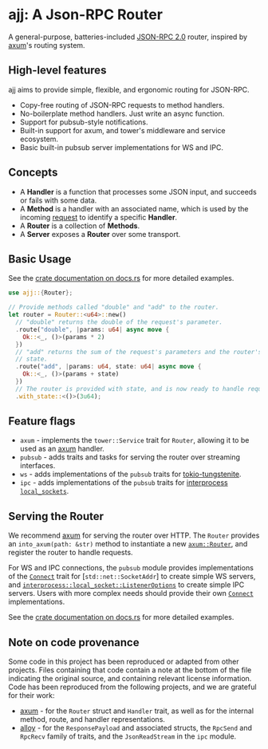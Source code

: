 # ajj: A Json-RPC Router

A general-purpose, batteries-included [JSON-RPC 2.0] router, inspired by
[axum]'s routing system.

## High-level features

ajj aims to provide simple, flexible, and ergonomic routing for JSON-RPC.

- Copy-free routing of JSON-RPC requests to method handlers.
- No-boilerplate method handlers. Just write an async function.
- Support for pubsub-style notifications.
- Built-in support for axum, and tower's middleware and service ecosystem.
- Basic built-in pubsub server implementations for WS and IPC.

## Concepts

- A **Handler** is a function that processes some JSON input, and succeeds or
  fails with some data.
- A **Method** is a handler with an associated name, which is used by the
  incoming [request] to identify a specific **Handler**.
- A **Router** is a collection of **Methods**.
- A **Server** exposes a **Router** over some transport.

## Basic Usage

See the [crate documentation on docs.rs] for more detailed examples.

```rust
use ajj::{Router};

// Provide methods called "double" and "add" to the router.
let router = Router::<u64>::new()
  // "double" returns the double of the request's parameter.
  .route("double", |params: u64| async move {
    Ok::<_, ()>(params * 2)
  })
  // "add" returns the sum of the request's parameters and the router's stored
  // state.
  .route("add", |params: u64, state: u64| async move {
    Ok::<_, ()>(params + state)
  })
  // The router is provided with state, and is now ready to handle requests.
  .with_state::<()>(3u64);
```

## Feature flags

- `axum` - implements the `tower::Service` trait for `Router`, allowing it to
  be used as an [axum]() handler.
- `pubsub` - adds traits and tasks for serving the router over streaming
  interfaces.
- `ws` - adds implementations of the `pubsub` traits for
  [tokio-tungstenite].
- `ipc` - adds implementations of the `pubsub` traits for
  [interprocess `local_sockets`].

## Serving the Router

We recommend [axum] for serving the router over HTTP. The `Router` provides an
`into_axum(path: &str)` method to instantiate a new [`axum::Router`], and
register the router to handle requests.

For WS and IPC connections, the `pubsub` module provides implementations of the
[`Connect`] trait for [`std::net::SocketAddr`] to create simple WS servers, and
[`interprocess::local_socket::ListenerOptions`] to create simple IPC servers.
Users with more complex needs should provide their own [`Connect`]
implementations.

See the [crate documentation on docs.rs] for more detailed examples.

## Note on code provenance

Some code in this project has been reproduced or adapted from other projects.
Files containing that code contain a note at the bottom of the file indicating
the original source, and containing relevant license information. Code has been
reproduced from the following projects, and we are grateful for their work:

- [axum] - for the `Router` struct and `Handler` trait, as well as for the
  internal method, route, and handler representations.
- [alloy] - for the `ResponsePayload` and associated structs, the `RpcSend` and
  `RpcRecv` family of traits, and the `JsonReadStream` in the `ipc` module.

[crate documentation on docs.rs]: https://docs.rs/ajj/latest/ajj/
[`Connect`]: https://docs.rs/ajj/latest/ajj/pubsub/trait.Connect.html
[JSON-RPC 2.0]: https://www.jsonrpc.org/specification
[request]: https://www.jsonrpc.org/specification#request_object
[axum]: https://docs.rs/axum/latest/axum/
[tokio-tungstenite]: https://docs.rs/tokio-tungstenite/latest/tokio_tungstenite/
[`axum::Router`]: https://docs.rs/axum/latest/axum/struct.Router.html
[interprocess `local_sockets`]: https://docs.rs/interprocess/latest/interprocess/local_socket/tokio/index.html
[`interprocess::local_socket::ListenerOptions`]: https://docs.rs/interprocess/latest/interprocess/local_socket/struct.ListenerOptions.html
[std::net::SocketAddr]: https://doc.rust-lang.org/std/net/enum.SocketAddr.html
[alloy]: https://docs.rs/alloy/latest/alloy/
